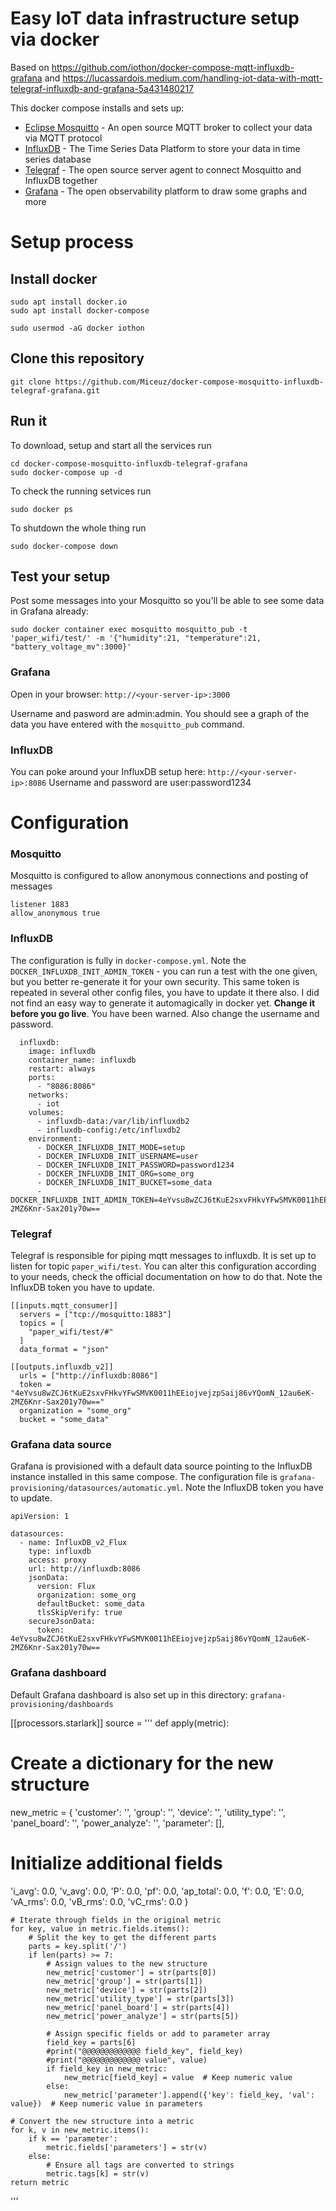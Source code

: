 # Easy IoT data infrastructure setup via docker

Based on https://github.com/iothon/docker-compose-mqtt-influxdb-grafana and https://lucassardois.medium.com/handling-iot-data-with-mqtt-telegraf-influxdb-and-grafana-5a431480217

This docker compose installs and sets up:
- [Eclipse Mosquitto](https://mosquitto.org) - An open source MQTT broker to collect your data via MQTT protocol
- [InfluxDB](https://www.influxdata.com/) - The Time Series Data Platform to store your data in time series database 
- [Telegraf](https://www.influxdata.com/time-series-platform/telegraf/) - The open source server agent to connect Mosquitto and InfluxDB together
- [Grafana](https://grafana.com/) - The open observability platform to draw some graphs and more

# Setup process
## Install docker

```
sudo apt install docker.io
sudo apt install docker-compose 
```

```
sudo usermod -aG docker iothon
```

## Clone this repository

```
git clone https://github.com/Miceuz/docker-compose-mosquitto-influxdb-telegraf-grafana.git
```

## Run it

To download, setup and start all the services run
```
cd docker-compose-mosquitto-influxdb-telegraf-grafana
sudo docker-compose up -d
```

To check the running setvices run
```
sudo docker ps
```

To shutdown the whole thing run
```
sudo docker-compose down
```

## Test your setup

Post some messages into your Mosquitto so you'll be able to see some data in Grafana already: 
```
sudo docker container exec mosquitto mosquitto_pub -t 'paper_wifi/test/' -m '{"humidity":21, "temperature":21, "battery_voltage_mv":3000}'
```

### Grafana
Open in your browser: 
`http://<your-server-ip>:3000`

Username and pasword are admin:admin. You should see a graph of the data you have entered with the `mosquitto_pub` command.

### InfluxDB
You can poke around your InfluxDB setup here:
`http://<your-server-ip>:8086`
Username and password are user:password1234

# Configuration 
### Mosquitto 
Mosquitto is configured to allow anonymous connections and posting of messages
```
listener 1883
allow_anonymous true
```

### InfluxDB 
The configuration is fully in `docker-compose.yml`. Note the `DOCKER_INFLUXDB_INIT_ADMIN_TOKEN` - you can run a test with the one given, but you better re-generate it for your own security. This same token is repeated in several other config files, you have to update it there also. I did not find an easy way to generate it automagically in docker yet. **Change it before you go live**. You have been warned. Also change the username and password.
```
  influxdb:
    image: influxdb
    container_name: influxdb
    restart: always
    ports:
      - "8086:8086"
    networks:
      - iot
    volumes:
      - influxdb-data:/var/lib/influxdb2
      - influxdb-config:/etc/influxdb2
    environment:
      - DOCKER_INFLUXDB_INIT_MODE=setup
      - DOCKER_INFLUXDB_INIT_USERNAME=user
      - DOCKER_INFLUXDB_INIT_PASSWORD=password1234
      - DOCKER_INFLUXDB_INIT_ORG=some_org
      - DOCKER_INFLUXDB_INIT_BUCKET=some_data
      - DOCKER_INFLUXDB_INIT_ADMIN_TOKEN=4eYvsu8wZCJ6tKuE2sxvFHkvYFwSMVK0011hEEiojvejzpSaij86vYQomN_12au6eK-2MZ6Knr-Sax201y70w==

```

### Telegraf 
Telegraf is responsible for piping mqtt messages to influxdb. It is set up to listen for topic `paper_wifi/test`. You can alter this configuration according to your needs, check the official documentation on how to do that. Note the InfluxDB token you have to update.
```
[[inputs.mqtt_consumer]]
  servers = ["tcp://mosquitto:1883"]
  topics = [
    "paper_wifi/test/#"
  ]
  data_format = "json"

[[outputs.influxdb_v2]]
  urls = ["http://influxdb:8086"]
  token = "4eYvsu8wZCJ6tKuE2sxvFHkvYFwSMVK0011hEEiojvejzpSaij86vYQomN_12au6eK-2MZ6Knr-Sax201y70w=="
  organization = "some_org"
  bucket = "some_data"

```

### Grafana data source 
Grafana is provisioned with a default data source pointing to the InfluxDB instance installed in this same compose. The configuration file is `grafana-provisioning/datasources/automatic.yml`. Note the InfluxDB token you have to update. 
```
apiVersion: 1

datasources:
  - name: InfluxDB_v2_Flux
    type: influxdb
    access: proxy
    url: http://influxdb:8086
    jsonData:
      version: Flux
      organization: some_org
      defaultBucket: some_data
      tlsSkipVerify: true
    secureJsonData:
      token: 4eYvsu8wZCJ6tKuE2sxvFHkvYFwSMVK0011hEEiojvejzpSaij86vYQomN_12au6eK-2MZ6Knr-Sax201y70w==
```

### Grafana dashboard
Default Grafana dashboard is also set up in this directory: `grafana-provisioning/dashboards`



[[processors.starlark]]
source = '''
def apply(metric):
# Create a dictionary for the new structure
new_metric = {
'customer': '',
'group': '',
'device': '',
'utility_type': '',
'panel_board': '',
'power_analyze': '',
'parameter': [],
# Initialize additional fields
'i_avg': 0.0,
'v_avg': 0.0,
'P': 0.0,
'pf': 0.0,
'ap_total': 0.0,
'f': 0.0,
'E': 0.0,
'vA_rms': 0.0,
'vB_rms': 0.0,
'vC_rms': 0.0
}

    # Iterate through fields in the original metric
    for key, value in metric.fields.items():
        # Split the key to get the different parts
        parts = key.split('/')
        if len(parts) >= 7:
            # Assign values to the new structure
            new_metric['customer'] = str(parts[0])
            new_metric['group'] = str(parts[1])
            new_metric['device'] = str(parts[2])
            new_metric['utility_type'] = str(parts[3])
            new_metric['panel_board'] = str(parts[4])
            new_metric['power_analyze'] = str(parts[5])

            # Assign specific fields or add to parameter array
            field_key = parts[6]
            #print("@@@@@@@@@@@@@ field_key", field_key)
            #print("@@@@@@@@@@@@@ value", value)
            if field_key in new_metric:
                new_metric[field_key] = value  # Keep numeric value
            else:
                new_metric['parameter'].append({'key': field_key, 'val': value})  # Keep numeric value in parameters

    # Convert the new structure into a metric
    for k, v in new_metric.items():
        if k == 'parameter':
            metric.fields['parameters'] = str(v)
        else:
            # Ensure all tags are converted to strings
            metric.tags[k] = str(v)
    return metric
'''


